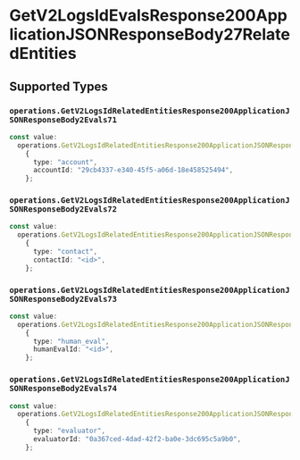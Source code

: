 # GetV2LogsIdEvalsResponse200ApplicationJSONResponseBody27RelatedEntities


## Supported Types

### `operations.GetV2LogsIdRelatedEntitiesResponse200ApplicationJSONResponseBody2Evals71`

```typescript
const value:
  operations.GetV2LogsIdRelatedEntitiesResponse200ApplicationJSONResponseBody2Evals71 =
    {
      type: "account",
      accountId: "29cb4337-e340-45f5-a06d-18e458525494",
    };
```

### `operations.GetV2LogsIdRelatedEntitiesResponse200ApplicationJSONResponseBody2Evals72`

```typescript
const value:
  operations.GetV2LogsIdRelatedEntitiesResponse200ApplicationJSONResponseBody2Evals72 =
    {
      type: "contact",
      contactId: "<id>",
    };
```

### `operations.GetV2LogsIdRelatedEntitiesResponse200ApplicationJSONResponseBody2Evals73`

```typescript
const value:
  operations.GetV2LogsIdRelatedEntitiesResponse200ApplicationJSONResponseBody2Evals73 =
    {
      type: "human_eval",
      humanEvalId: "<id>",
    };
```

### `operations.GetV2LogsIdRelatedEntitiesResponse200ApplicationJSONResponseBody2Evals74`

```typescript
const value:
  operations.GetV2LogsIdRelatedEntitiesResponse200ApplicationJSONResponseBody2Evals74 =
    {
      type: "evaluator",
      evaluatorId: "0a367ced-4dad-42f2-ba0e-3dc695c5a9b0",
    };
```

